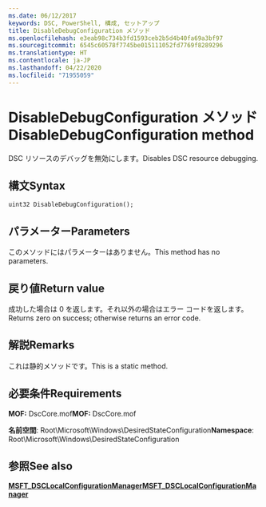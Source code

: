 ```yaml
---
ms.date: 06/12/2017
keywords: DSC, PowerShell, 構成, セットアップ
title: DisableDebugConfiguration メソッド
ms.openlocfilehash: e3eab98c734b3fd1593ceb2b5d4b40fa69a3bf97
ms.sourcegitcommit: 6545c60578f7745be015111052fd7769f8289296
ms.translationtype: HT
ms.contentlocale: ja-JP
ms.lasthandoff: 04/22/2020
ms.locfileid: "71955059"
---
```

# <a name="disabledebugconfiguration-method"></a><span data-ttu-id="b00a8-103">DisableDebugConfiguration メソッド</span><span class="sxs-lookup"><span data-stu-id="b00a8-103">DisableDebugConfiguration method</span></span>

<span data-ttu-id="b00a8-104">DSC リソースのデバッグを無効にします。</span><span class="sxs-lookup"><span data-stu-id="b00a8-104">Disables DSC resource debugging.</span></span>

## <a name="syntax"></a><span data-ttu-id="b00a8-105">構文</span><span class="sxs-lookup"><span data-stu-id="b00a8-105">Syntax</span></span>

```mof
uint32 DisableDebugConfiguration();
```

## <a name="parameters"></a><span data-ttu-id="b00a8-106">パラメーター</span><span class="sxs-lookup"><span data-stu-id="b00a8-106">Parameters</span></span>

<span data-ttu-id="b00a8-107">このメソッドにはパラメーターはありません。</span><span class="sxs-lookup"><span data-stu-id="b00a8-107">This method has no parameters.</span></span>

## <a name="return-value"></a><span data-ttu-id="b00a8-108">戻り値</span><span class="sxs-lookup"><span data-stu-id="b00a8-108">Return value</span></span>

<span data-ttu-id="b00a8-109">成功した場合は 0 を返します。それ以外の場合はエラー コードを返します。</span><span class="sxs-lookup"><span data-stu-id="b00a8-109">Returns zero on success; otherwise returns an error code.</span></span>

## <a name="remarks"></a><span data-ttu-id="b00a8-110">解説</span><span class="sxs-lookup"><span data-stu-id="b00a8-110">Remarks</span></span>

<span data-ttu-id="b00a8-111">これは静的メソッドです。</span><span class="sxs-lookup"><span data-stu-id="b00a8-111">This is a static method.</span></span>

## <a name="requirements"></a><span data-ttu-id="b00a8-112">必要条件</span><span class="sxs-lookup"><span data-stu-id="b00a8-112">Requirements</span></span>

<span data-ttu-id="b00a8-113">**MOF:** DscCore.mof</span><span class="sxs-lookup"><span data-stu-id="b00a8-113">**MOF:** DscCore.mof</span></span>

<span data-ttu-id="b00a8-114">**名前空間**: Root\Microsoft\Windows\DesiredStateConfiguration</span><span class="sxs-lookup"><span data-stu-id="b00a8-114">**Namespace**: Root\Microsoft\Windows\DesiredStateConfiguration</span></span>

## <a name="see-also"></a><span data-ttu-id="b00a8-115">参照</span><span class="sxs-lookup"><span data-stu-id="b00a8-115">See also</span></span>

[<span data-ttu-id="b00a8-116">**MSFT_DSCLocalConfigurationManager**</span><span class="sxs-lookup"><span data-stu-id="b00a8-116">**MSFT_DSCLocalConfigurationManager**</span></span>](msft-dsclocalconfigurationmanager.md)

